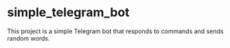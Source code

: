 # simple_telegram_bot
This project is a simple Telegram bot that responds to commands and sends random words.
